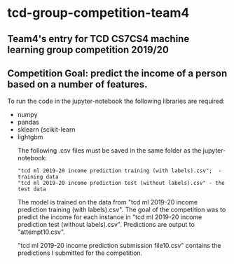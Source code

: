 # tcd-group-competition-team4
## Team4's entry for TCD CS7CS4 machine learning group competition 2019/20 
## Competition Goal: predict the income of a person based on a number of features.

To run the code in the jupyter-notebook the following libraries are required:
<ul><li> numpy </li><li>pandas</li><li>sklearn (scikit-learn</li><li>lightgbm</li></ol>



The following .csv files must be saved in the same folder as the jupyter-notebook:

    "tcd ml 2019-20 income prediction training (with labels).csv";  - training data
    "tcd ml 2019-20 income prediction test (without labels).csv" - the test data

The model is trained on the data from "tcd ml 2019-20 income prediction training (with labels).csv". The goal of the competition was to predict the income for each instance in "tcd ml 2019-20 income prediction test (without labels).csv". Predictions are output to ⁨"attempt10.csv".

"tcd ml 2019-20 income prediction submission file10.csv" contains the predictions I submitted for the competition.
